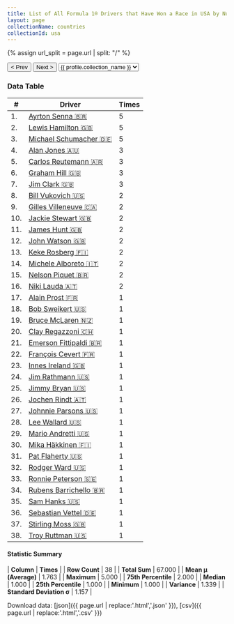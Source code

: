 ```yaml
---
title: List of All Formula 1® Drivers that Have Won a Race in USA by Number of Times
layout: page
collectionName: countries
collectionId: usa
---
```


{% assign url_split = page.url | split: "/" %}
<div id="collection-navigation">
<button onclick="selector.options[selector.selectedIndex-1].value && (window.location = selector.options[selector.selectedIndex-1].value);">&lt; Prev</button>
<button onclick="selector.options[selector.selectedIndex+1].value && (window.location = selector.options[selector.selectedIndex+1].value);">Next &gt;</button>
<select id="selector" onchange="this.options[this.selectedIndex].value && (window.location = this.options[this.selectedIndex].value);">
  {% for collectionId in site.data[page.collectionName].refs %}
    {% if collectionId == page.collectionId %}
      {% assign selected = "selected" %}
    {% else %}
      {% assign selected = "" %}
    {% endif %}
    {% assign profile = site.data[page.collectionName][collectionId].profile %}
    <option value="/f1/{{ page.collectionName }}/{{ collectionId }}/{{ url_split[4] }}" {{ selected }}>{{ profile.collection_name }}</option>
  {% endfor %}
</select>
</div>

<canvas id="chart" width="400" height="180"></canvas>
<script>
var data = {
  "labels" : [
    "Ayrton Senna",
    "Lewis Hamilton",
    "Michael Schumacher",
    "Alan Jones",
    "Carlos Reutemann",
    "Graham Hill",
    "Jim Clark",
    "Bill Vukovich",
    "Gilles Villeneuve",
    "Jackie Stewart",
    "James Hunt",
    "John Watson",
    "Keke Rosberg",
    "Michele Alboreto",
    "Nelson Piquet",
    "Niki Lauda",
    "Alain Prost",
    "Bob Sweikert",
    "Bruce McLaren",
    "Clay Regazzoni",
    "Emerson Fittipaldi",
    "François Cevert",
    "Innes Ireland",
    "Jim Rathmann",
    "Jimmy Bryan",
    "Jochen Rindt",
    "Johnnie Parsons",
    "Lee Wallard",
    "Mario Andretti",
    "Mika Häkkinen",
    "Pat Flaherty",
    "Rodger Ward",
    "Ronnie Peterson",
    "Rubens Barrichello",
    "Sam Hanks",
    "Sebastian Vettel",
    "Stirling Moss",
    "Troy Ruttman"
  ],
  "datasets" : [
    {
      "label" : "Times",
      "data" : [
        5,
        5,
        5,
        3,
        3,
        3,
        3,
        2,
        2,
        2,
        2,
        2,
        2,
        2,
        2,
        2,
        1,
        1,
        1,
        1,
        1,
        1,
        1,
        1,
        1,
        1,
        1,
        1,
        1,
        1,
        1,
        1,
        1,
        1,
        1,
        1,
        1,
        1
      ],
      "borderColor" : [
        "#1D181E",
        "#1D181E",
        "#1D181E",
        "#1D181E",
        "#1D181E",
        "#1D181E",
        "#1D181E",
        "#1D181E",
        "#1D181E",
        "#1D181E",
        "#1D181E",
        "#1D181E",
        "#1D181E",
        "#1D181E",
        "#1D181E",
        "#1D181E",
        "#1D181E",
        "#1D181E",
        "#1D181E",
        "#1D181E",
        "#1D181E",
        "#1D181E",
        "#1D181E",
        "#1D181E",
        "#1D181E",
        "#1D181E",
        "#1D181E",
        "#1D181E",
        "#1D181E",
        "#1D181E",
        "#1D181E",
        "#1D181E",
        "#1D181E",
        "#1D181E",
        "#1D181E",
        "#1D181E",
        "#1D181E",
        "#1D181E"
      ],
      "borderWidth" : 1,
      "backgroundColor" : [
        "#9C8E8D",
        "#9C8E8D",
        "#9C8E8D",
        "#9C8E8D",
        "#9C8E8D",
        "#9C8E8D",
        "#9C8E8D",
        "#9C8E8D",
        "#9C8E8D",
        "#9C8E8D",
        "#9C8E8D",
        "#9C8E8D",
        "#9C8E8D",
        "#9C8E8D",
        "#9C8E8D",
        "#9C8E8D",
        "#9C8E8D",
        "#9C8E8D",
        "#9C8E8D",
        "#9C8E8D",
        "#9C8E8D",
        "#9C8E8D",
        "#9C8E8D",
        "#9C8E8D",
        "#9C8E8D",
        "#9C8E8D",
        "#9C8E8D",
        "#9C8E8D",
        "#9C8E8D",
        "#9C8E8D",
        "#9C8E8D",
        "#9C8E8D",
        "#9C8E8D",
        "#9C8E8D",
        "#9C8E8D",
        "#9C8E8D",
        "#9C8E8D",
        "#9C8E8D"
      ]
    }
  ]
};
var options = {
  legend: {
    display: false
  },
  scales: {
    xAxes: [{
      ticks: {
        beginAtZero: true,
        maxRotation: 180,
        display: window.innerWidth > 800
      }
    }],
    yAxes: [{
      ticks: {
        beginAtZero: true
      }
    }]
  },
  onResize: function(chart, size) {
    chart.options.scales.xAxes[0].ticks.display = size.width > 800;
  }
};
var chart = new Chart("chart", {
    data: data,
    type: 'bar',
    options: options
});
</script>



### Data Table

| # | Driver | Times |
|--|--|--|
| 1. | [Ayrton Senna 🇧🇷](/f1/drivers/senna) | 5 |
| 2. | [Lewis Hamilton 🇬🇧](/f1/drivers/hamilton) | 5 |
| 3. | [Michael Schumacher 🇩🇪](/f1/drivers/michael_schumacher) | 5 |
| 4. | [Alan Jones 🇦🇺](/f1/drivers/jones) | 3 |
| 5. | [Carlos Reutemann 🇦🇷](/f1/drivers/reutemann) | 3 |
| 6. | [Graham Hill 🇬🇧](/f1/drivers/hill) | 3 |
| 7. | [Jim Clark 🇬🇧](/f1/drivers/clark) | 3 |
| 8. | [Bill Vukovich 🇺🇸](/f1/drivers/vukovich) | 2 |
| 9. | [Gilles Villeneuve 🇨🇦](/f1/drivers/gilles_villeneuve) | 2 |
| 10. | [Jackie Stewart 🇬🇧](/f1/drivers/stewart) | 2 |
| 11. | [James Hunt 🇬🇧](/f1/drivers/hunt) | 2 |
| 12. | [John Watson 🇬🇧](/f1/drivers/watson) | 2 |
| 13. | [Keke Rosberg 🇫🇮](/f1/drivers/keke_rosberg) | 2 |
| 14. | [Michele Alboreto 🇮🇹](/f1/drivers/alboreto) | 2 |
| 15. | [Nelson Piquet 🇧🇷](/f1/drivers/piquet) | 2 |
| 16. | [Niki Lauda 🇦🇹](/f1/drivers/lauda) | 2 |
| 17. | [Alain Prost 🇫🇷](/f1/drivers/prost) | 1 |
| 18. | [Bob Sweikert 🇺🇸](/f1/drivers/sweikert) | 1 |
| 19. | [Bruce McLaren 🇳🇿](/f1/drivers/mclaren) | 1 |
| 20. | [Clay Regazzoni 🇨🇭](/f1/drivers/regazzoni) | 1 |
| 21. | [Emerson Fittipaldi 🇧🇷](/f1/drivers/emerson_fittipaldi) | 1 |
| 22. | [François Cevert 🇫🇷](/f1/drivers/cevert) | 1 |
| 23. | [Innes Ireland 🇬🇧](/f1/drivers/ireland) | 1 |
| 24. | [Jim Rathmann 🇺🇸](/f1/drivers/rathmann) | 1 |
| 25. | [Jimmy Bryan 🇺🇸](/f1/drivers/bryan) | 1 |
| 26. | [Jochen Rindt 🇦🇹](/f1/drivers/rindt) | 1 |
| 27. | [Johnnie Parsons 🇺🇸](/f1/drivers/parsons) | 1 |
| 28. | [Lee Wallard 🇺🇸](/f1/drivers/wallard) | 1 |
| 29. | [Mario Andretti 🇺🇸](/f1/drivers/mario_andretti) | 1 |
| 30. | [Mika Häkkinen 🇫🇮](/f1/drivers/hakkinen) | 1 |
| 31. | [Pat Flaherty 🇺🇸](/f1/drivers/flaherty) | 1 |
| 32. | [Rodger Ward 🇺🇸](/f1/drivers/ward) | 1 |
| 33. | [Ronnie Peterson 🇸🇪](/f1/drivers/peterson) | 1 |
| 34. | [Rubens Barrichello 🇧🇷](/f1/drivers/barrichello) | 1 |
| 35. | [Sam Hanks 🇺🇸](/f1/drivers/hanks) | 1 |
| 36. | [Sebastian Vettel 🇩🇪](/f1/drivers/vettel) | 1 |
| 37. | [Stirling Moss 🇬🇧](/f1/drivers/moss) | 1 |
| 38. | [Troy Ruttman 🇺🇸](/f1/drivers/ruttman) | 1 |

#### Statistic Summary

| **Column** | **Times** |
| **Row Count** | 38 |
| **Total Sum** | 67.000 |
| **Mean μ (Average)** | 1.763 |
| **Maximum** | 5.000 |
| **75th Percentile** | 2.000 |
| **Median** | 1.000 |
| **25th Percentile** | 1.000 |
| **Minimum** | 1.000 |
| **Variance** | 1.339 |
| **Standard Deviation σ** | 1.157 |

Download data: [json]({{ page.url | replace:'.html','.json' }}), [csv]({{ page.url | replace:'.html','.csv' }})
